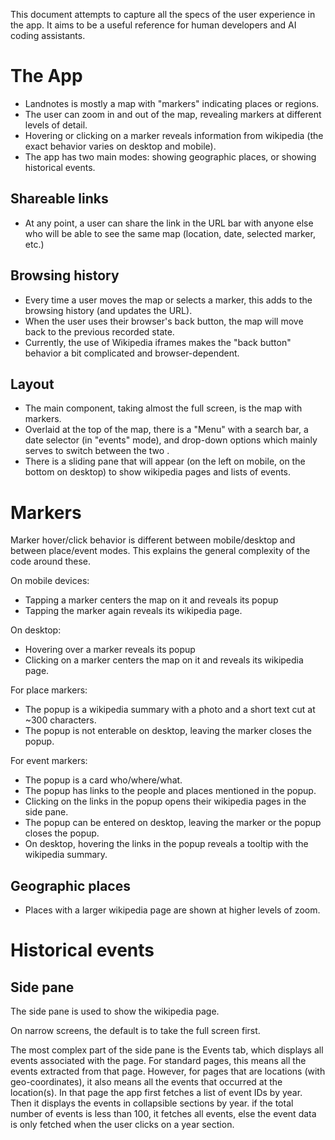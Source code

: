 This document attempts to capture all the specs of the user experience in the app.
It aims to be a useful reference for human developers and AI coding assistants.

# The App

- Landnotes is mostly a map with "markers" indicating places or regions.
- The user can zoom in and out of the map, revealing markers at different levels of detail.
- Hovering or clicking on a marker reveals information from wikipedia (the exact behavior varies on desktop and mobile).
- The app has two main modes: showing geographic places, or showing historical events.

## Shareable links

- At any point, a user can share the link in the URL bar with anyone else who will be able to see the same map (location, date, selected marker, etc.)

## Browsing history

- Every time a user moves the map or selects a marker, this adds to the browsing history (and updates the URL).
- When the user uses their browser's back button, the map will move back to the previous recorded state.
- Currently, the use of Wikipedia iframes makes the "back button" behavior a bit complicated and browser-dependent.

## Layout

- The main component, taking almost the full screen, is the map with markers.
- Overlaid at the top of the map, there is a "Menu" with a search bar, a date selector (in "events" mode), and drop-down options which mainly serves to switch between the two .
- There is a sliding pane that will appear (on the left on mobile, on the bottom on desktop) to show wikipedia pages and lists of events.

# Markers

Marker hover/click behavior is different between mobile/desktop and between place/event modes.
This explains the general complexity of the code around these.

On mobile devices:

- Tapping a marker centers the map on it and reveals its popup
- Tapping the marker again reveals its wikipedia page.

On desktop:

- Hovering over a marker reveals its popup
- Clicking on a marker centers the map on it and reveals its wikipedia page.

For place markers:

- The popup is a wikipedia summary with a photo and a short text cut at ~300 characters.
- The popup is not enterable on desktop, leaving the marker closes the popup.

For event markers:

- The popup is a card who/where/what.
- The popup has links to the people and places mentioned in the popup.
- Clicking on the links in the popup opens their wikipedia pages in the side pane.
- The popup can be entered on desktop, leaving the marker or the popup closes the popup.
- On desktop, hovering the links in the popup reveals a tooltip with the wikipedia summary.

## Geographic places

- Places with a larger wikipedia page are shown at higher levels of zoom.

# Historical events

## Side pane

The side pane is used to show the wikipedia page.

On narrow screens, the default is to take the full screen first.

The most complex part of the side pane is the Events tab, which displays all events associated with the page.
For standard pages, this means all the events extracted from that page.
However, for pages that are locations (with geo-coordinates), it also means all the events that occurred at the location(s).
In that page the app first fetches a list of event IDs by year. Then it displays the events in collapsible sections by year.
if the total number of events is less than 100, it fetches all events, else the event data is only fetched when the user clicks on a year section.
